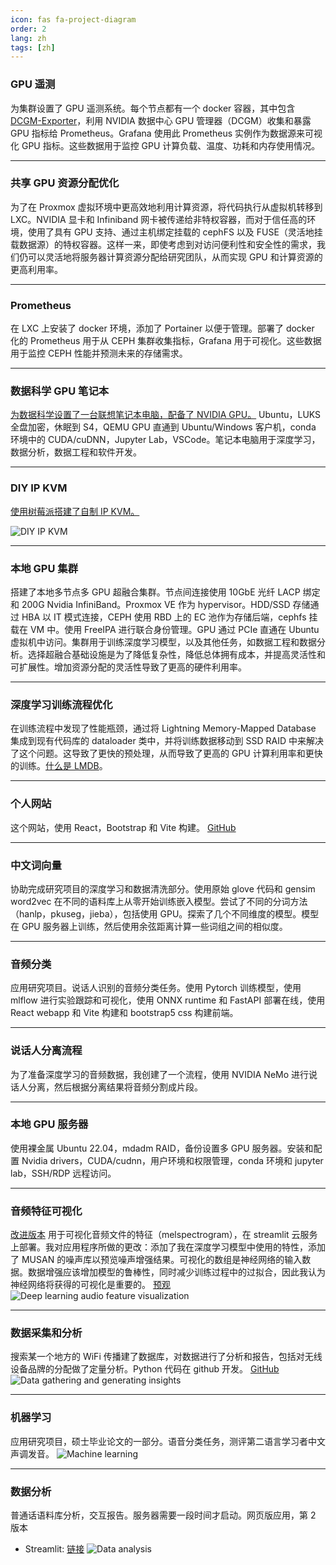 ```yaml
---
icon: fas fa-project-diagram
order: 2
lang: zh
tags: [zh]
---
```


### GPU 遥测



为集群设置了 GPU 遥测系统。每个节点都有一个 docker 容器，其中包含 [DCGM-Exporter](https://github.com/NVIDIA/dcgm-exporter)，利用 NVIDIA 数据中心 GPU 管理器（DCGM）收集和暴露 GPU 指标给 Prometheus。Grafana 使用此 Prometheus 实例作为数据源来可视化 GPU 指标。这些数据用于监控 GPU 计算负载、温度、功耗和内存使用情况。

---

### 共享 GPU 资源分配优化

为了在 Proxmox 虚拟环境中更高效地利用计算资源，将代码执行从虚拟机转移到 LXC。NVIDIA 显卡和 Infiniband 网卡被传递给非特权容器，而对于信任高的环境，使用了具有 GPU 支持、通过主机绑定挂载的 cephFS 以及 FUSE（灵活地挂载数据源）的特权容器。这样一来，即使考虑到对访问便利性和安全性的需求，我们仍可以灵活地将服务器计算资源分配给研究团队，从而实现 GPU 和计算资源的更高利用率。

---


### Prometheus



在 LXC 上安装了 docker 环境，添加了 Portainer 以便于管理。部署了 docker 化的 Prometheus 用于从 CEPH 集群收集指标，Grafana 用于可视化。这些数据用于监控 CEPH 性能并预测未来的存储需求。

---


### 数据科学 GPU 笔记本



[为数据科学设置了一台联想笔记本电脑，配备了 NVIDIA GPU。](https://github.com/placebeyondtheclouds/lenovo-laptop-with-ubuntu-and-libvirt) Ubuntu，LUKS 全盘加密，休眠到 S4，QEMU GPU 直通到 Ubuntu/Windows 客户机，conda 环境中的 CUDA/cuDNN，Jupyter Lab，VSCode。笔记本电脑用于深度学习，数据分析，数据工程和软件开发。

---


### DIY IP KVM



[使用树莓派搭建了自制 IP KVM。](https://github.com/placebeyondtheclouds/pikvm-zero2w-eth)

![DIY IP KVM](/assets/images/untitled-19_150x200.jpg)

---


### 本地 GPU 集群


搭建了本地多节点多 GPU 超融合集群。节点间连接使用 10GbE 光纤 LACP 绑定和 200G Nvidia InfiniBand。Proxmox VE 作为 hypervisor。HDD/SSD 存储通过 HBA 以 IT 模式连接，CEPH 使用 RBD 上的 EC 池作为存储后端，cephfs 挂载在 VM 中。使用 FreeIPA 进行联合身份管理。GPU 通过 PCIe 直通在 Ubuntu 虚拟机中访问。集群用于训练深度学习模型，以及其他任务，如数据工程和数据分析。选择超融合基础设施是为了降低复杂性，降低总体拥有成本，并提高灵活性和可扩展性。增加资源分配的灵活性导致了更高的硬件利用率。

---


### 深度学习训练流程优化



在训练流程中发现了性能瓶颈，通过将 Lightning Memory-Mapped Database 集成到现有代码库的 dataloader 类中，并将训练数据移动到 SSD RAID 中来解决了这个问题。这导致了更快的预处理，从而导致了更高的 GPU 计算利用率和更快的训练。[什么是 LMDB](https://en.wikipedia.org/wiki/Lightning_Memory-Mapped_Database)。

---


### 个人网站



这个网站，使用 React，Bootstrap 和 Vite 构建。 [GitHub](https://github.com/placebeyondtheclouds/placebeyondtheclouds.github.io)

---


### 中文词向量



协助完成研究项目的深度学习和数据清洗部分。使用原始 glove 代码和 gensim word2vec 在不同的语料库上从零开始训练嵌入模型。尝试了不同的分词方法（hanlp，pkuseg，jieba），包括使用 GPU。探索了几个不同维度的模型。模型在 GPU 服务器上训练，然后使用余弦距离计算一些词组之间的相似度。

---


### 音频分类



应用研究项目。说话人识别的音频分类任务。使用 Pytorch 训练模型，使用 mlflow 进行实验跟踪和可视化，使用 ONNX runtime 和 FastAPI 部署在线，使用 React webapp 和 Vite 构建和 bootstrap5 css 构建前端。

---


### 说话人分离流程



为了准备深度学习的音频数据，我创建了一个流程，使用 NVIDIA NeMo 进行说话人分离，然后根据分离结果将音频分割成片段。

---


### 本地 GPU 服务器



使用裸金属 Ubuntu 22.04，mdadm RAID，备份设置多 GPU 服务器。安装和配置 Nvidia drivers，CUDA/cudnn，用户环境和权限管理，conda 环境和 jupyter lab，SSH/RDP 远程访问。

---


### 音频特征可视化



[改进版本](https://github.com/phrasenmaeher/audio-transformation-visualization/) 用于可视化音频文件的特征（melspectrogram），在 streamlit 云服务上部署。我对应用程序所做的更改：添加了我在深度学习模型中使用的特性，添加了 MUSAN 的噪声库以预览噪声增强结果。可视化的数组是神经网络的输入数据。数据增强应该增加模型的鲁棒性，同时减少训练过程中的过拟合，因此我认为神经网络将获得的可视化是重要的。
[预观](https://placebeyondtheclouds-vr-feature-viz-vr-feat-viz-yozs5w.streamlit.app/)
![Deep learning audio feature visualization](/assets/images/feature_viz.jpg)

---


### 数据采集和分析


搜索某一个地方的 WiFi 传播建了数据库，对数据进行了分析和报告，包括对无线设备品牌的分配做了定量分析。Python 代码在 github 开发。 [GitHub](https://github.com/placebeyondtheclouds/wifi_map/blob/main/wd.ipynb)
![Data gathering and generating insights](/assets/images/preview3.png)

---


### 机器学习


应用研究项目，硕士毕业论文的一部分。语音分类任务，测评第二语言学习者中文声调发音。
![Machine learning](/assets/images/preview1.gif)

---


### 数据分析


普通话语料库分析，交互报告。服务器需要一段时间才启动。网页版应用，第 2 版本

- Streamlit: [链接](https://share.streamlit.io/placebeyondtheclouds/tone-dataset/main/tone-dataset.py)
  ![Data analysis](/assets/images/preview2.gif)

